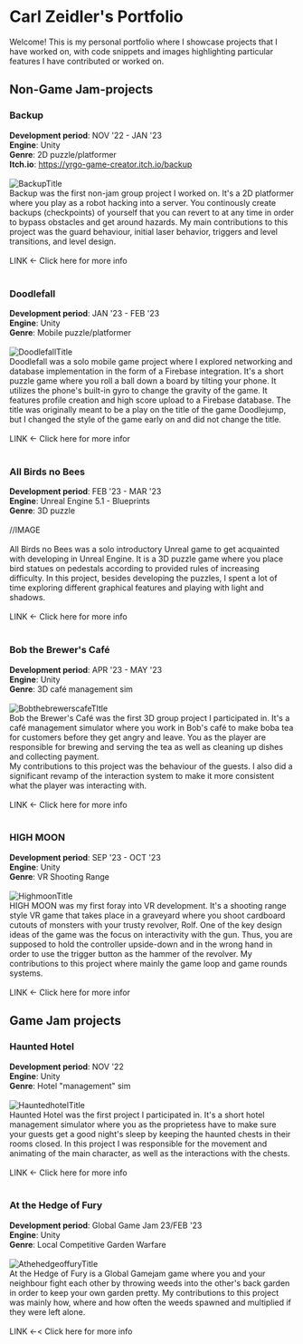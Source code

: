 # Carl Zeidler's Portfolio

Welcome! This is my personal portfolio where I showcase projects that I have worked on, with code snippets and images highlighting particular features I have contributed or worked on.
## Non-Game Jam-projects
### Backup
**Development period**: NOV '22 - JAN '23<br>
**Engine**: Unity<br>
**Genre**: 2D puzzle/platformer<br>
**Itch.io**: https://yrgo-game-creator.itch.io/backup<br>
<br>
![BackupTitle](https://github.com/CarlZeidler/Portfolio/assets/113012261/7b7a4024-fe88-46de-8ca7-6ab1a6adc267)
<br>
Backup was the first non-jam group project I worked on. It's a 2D platformer where you play as a robot hacking into a server. You continously create backups (checkpoints) of yourself that you can revert to at any time in order to bypass obstacles and get around hazards.
My main contributions to this project was the guard behaviour, initial laser behavior, triggers and level transitions, and level design.<br>
<br>
LINK <- Click here for more info<br>
<br>
### Doodlefall
**Development period**: JAN '23 - FEB '23<br>
**Engine**: Unity<br>
**Genre**: Mobile puzzle/platformer<br>
<br>
![DoodlefallTitle](https://github.com/CarlZeidler/Portfolio/assets/113012261/4af724c0-9843-4c77-811e-89af48f2f509)
<br>
Doodlefall was a solo mobile game project where I explored networking and database implementation in the form of a Firebase integration. It's a short puzzle game where you roll a ball down a board by tilting your phone. It utilizes the phone's built-in gyro to change the gravity of the game. It features profile creation and high score upload to a Firebase database. The title was originally meant to be a play on the title of the game Doodlejump, but I changed the style of the game early on and did not change the title.<br>
<br>
LINK <- Click here for more infor<br>
<br>
### All Birds no Bees
**Development period**: FEB '23 - MAR '23<br>
**Engine**: Unreal Engine 5.1 - Blueprints<br>
**Genre**: 3D puzzle<br>
<br>
//IMAGE<br>
<br>
All Birds no Bees was a solo introductory Unreal game to get acquainted with developing in Unreal Engine. It is a 3D puzzle game where you place bird statues on pedestals according to provided rules of increasing difficulty. In this project, besides developing the puzzles, I spent a lot of time exploring different graphical features and playing with light and shadows.<br>
<br>
LINK <- Click here for more info<br>
<br>
### Bob the Brewer's Café
**Development period**: APR '23 - MAY '23<br>
**Engine**: Unity<br>
**Genre**: 3D café management sim<br>
<br>
![BobthebrewerscafeTItle](https://github.com/CarlZeidler/Portfolio/assets/113012261/60905c6d-1552-4ba4-b71a-19fec719c42a)
<br>
Bob the Brewer's Café was the first 3D group project I participated in. It's a café management simulator where you work in Bob's café to make boba tea for customers before they get angry and leave. You as the player are responsible for brewing and serving the tea as well as cleaning up dishes and collecting payment.<br>
My contributions to this project was the behaviour of the guests. I also did a significant revamp of the interaction system to make it more consistent what the player was interacting with.<br>
<br>
LINK <- Click here for more info<br>
<br>
### HIGH MOON
**Development period**: SEP '23 - OCT '23<br>
**Engine**: Unity<br>
**Genre**: VR Shooting Range<br>
<br>
![HighmoonTitle](https://github.com/CarlZeidler/Portfolio/assets/113012261/c22379a4-ee37-4856-b412-df839d77f55f)
<br>
HIGH MOON was my first foray into VR development. It's a shooting range style VR game that takes place in a graveyard where you shoot cardboard cutouts of monsters with your trusty revolver, Rolf. One of the key design ideas of the game was the focus on interactivity with the gun. Thus, you are supposed to hold the controller upside-down and in the wrong hand in order to use the trigger button as the hammer of the revolver. My contributions to this project where mainly the game loop and game rounds systems.<br>
<br>
LINK <- Click here for more infor<br>
## Game Jam projects
### Haunted Hotel
**Development period**: NOV '22<br>
**Engine**: Unity<br>
**Genre**: Hotel "management" sim<br>
<br>
<c>![HauntedhotelTitle](https://github.com/CarlZeidler/Portfolio/assets/113012261/7f20476f-bb4f-46cf-bdac-d355af4cc7f9)</c>
<br>
Haunted Hotel was the first project I participated in. It's a short hotel management simulator where you as the proprietess have to make sure your guests get a good night's sleep by keeping the haunted chests in their rooms closed. In this project I was responsible for the movement and animating of the main character, as well as the interactions with the chests.<br>
<br>
LINK <- Click here for more info<br>
<br>
### At the Hedge of Fury
**Development period**: Global Game Jam 23/FEB '23<br>
**Engine**: Unity<br>
**Genre**: Local Competitive Garden Warfare<br>
<br>
<c>![AthehedgeoffuryTitle](https://github.com/CarlZeidler/Portfolio/assets/113012261/5d11f82f-f465-45a6-b503-81bcd1dd597b)</c>
<br>
At the Hedge of Fury is a Global Gamejam game where you and your neighbour fight each other by throwing weeds into the other's back garden in order to keep your own garden pretty. My contributions to this project was mainly how, where and how often the weeds spawned and multiplied if they were left alone.<br>
<br>
LINK <-< Click here for more info<br>
